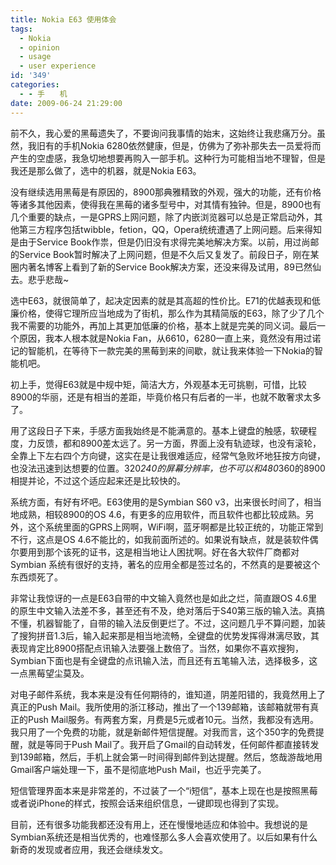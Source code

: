 ```yaml
---
title: Nokia E63 使用体会
tags:
  - Nokia
  - opinion
  - usage
  - user experience
id: '349'
categories:
  - - 手　　机
date: 2009-06-24 21:29:00
---
```


前不久，我心爱的黑莓遗失了，不要询问我事情的始末，这始终让我悲痛万分。虽然，我旧有的手机Nokia 6280依然健康，但是，仿佛为了弥补那失去一员爱将而产生的空虚感，我急切地想要再购入一部手机。这种行为可能相当地不理智，但是我还是那么做了，选中的机器，就是Nokia E63。
<!-- more -->
没有继续选用黑莓是有原因的，8900那典雅精致的外观，强大的功能，还有价格等诸多其他因素，使得我在黑莓的诸多型号中，对其情有独钟。但是，8900也有几个重要的缺点，一是GPRS上网问题，除了内嵌浏览器可以总是正常启动外，其他第三方程序包括twibble，fetion，QQ，Opera统统遭遇了上网问题。后来得知是由于Service Book作祟，但是仍旧没有求得完美地解决方案。以前，用过尚邮的Service Book暂时解决了上网问题，但是不久后又复发了。前段日子，刚在某圈内著名博客上看到了新的Service Book解决方案，还没来得及试用，89已然仙去。悲乎悲哉~

选中E63，就很简单了，起决定因素的就是其高超的性价比。E71的优越表现和低廉价格，使得它理所应当地成为了街机，那么作为其精简版的E63，除了少了几个我不需要的功能外，再加上其更加低廉的价格，基本上就是完美的同义词。最后一个原因，我本人根本就是Nokia Fan，从6610，6280一直上来，竟然没有用过诺记的智能机，在等待下一款完美的黑莓到来的间歇，就让我来体验一下Nokia的智能机吧。

初上手，觉得E63就是中规中矩，简洁大方，外观基本无可挑剔，可惜，比较8900的华丽，还是有相当的差距，毕竟价格只有后者的一半，也就不敢奢求太多了。

用了这段日子下来，手感方面我始终是不能满意的。基本上键盘的触感，软硬程度，力反馈，都和8900差太远了。另一方面，界面上没有轨迹球，也没有滚轮，全靠上下左右四个方向键，这实在是让我很难适应，经常气急败坏地狂按方向键，也没法迅速到达想要的位置。320*240的屏幕分辨率，也不可以和480*360的8900相提并论，不过这个适应起来还是比较快的。

系统方面，有好有坏吧。E63使用的是Symbian S60 v3，出来很长时间了，相当地成熟，相较8900的OS 4.6，有更多的应用软件，而且软件也都比较成熟。另外，这个系统里面的GPRS上网啊，WiFi啊，蓝牙啊都是比较正统的，功能正常到不行，这点是OS 4.6不能比的，如我前面所述的。如果说有缺点，就是装软件偶尔要用到那个该死的证书，这是相当地让人困扰啊。好在各大软件厂商都对Symbian 系统有很好的支持，著名的应用全都是签过名的，不然真的是要被这个东西烦死了。

非常让我惊讶的一点是E63自带的中文输入竟然也是如此之烂，简直跟OS 4.6里的原生中文输入法差不多，甚至还有不及，绝对落后于S40第三版的输入法。真搞不懂，机器智能了，自带的输入法反倒更烂了。不过，这问题几乎不算问题，加装了搜狗拼音1.3后，输入起来那是相当地流畅，全键盘的优势发挥得淋漓尽致，其表现肯定比8900搭配点讯输入法要强上数倍了。当然，如果你不喜欢搜狗，Symbian下面也是有全键盘的点讯输入法，而且还有五笔输入法，选择极多，这一点黑莓望尘莫及。

对电子邮件系统，我本来是没有任何期待的，谁知道，阴差阳错的，我竟然用上了真正的Push Mail。我所使用的浙江移动，推出了一个139邮箱，该邮箱就带有真正的Push Mail服务。有两套方案，月费是5元或者10元。当然，我都没有选用。我只用了一个免费的功能，就是新邮件短信提醒。对我而言，这个350字的免费提醒，就是等同于Push Mail了。我开启了Gmail的自动转发，任何邮件都直接转发到139邮箱，然后，手机上就会第一时间得到邮件到达提醒。然后，悠哉游哉地用Gmail客户端处理一下，虽不是彻底地Push Mail，也近乎完美了。

短信管理界面本来是非常差的，不过装了一个“i短信”，基本上现在也是按照黑莓或者说iPhone的样式，按照会话来组织信息，一键即现也得到了实现。

目前，还有很多功能我都还没有用上，还在慢慢地适应和体验中。我想说的是Symbian系统还是相当优秀的，也难怪那么多人会喜欢使用了。以后如果有什么新奇的发现或者应用，我还会继续发文。